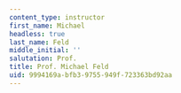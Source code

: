```yaml
---
content_type: instructor
first_name: Michael
headless: true
last_name: Feld
middle_initial: ''
salutation: Prof.
title: Prof. Michael Feld
uid: 9994169a-bfb3-9755-949f-723363bd92aa
---
```


